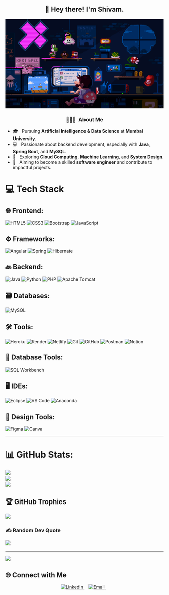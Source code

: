 <!-- Profile README -->

<h2 align="center">👋 Hey there! I'm Shivam.</h2>

<!-- Banner Image -->

<!-- GIF -->
![My GIF](https://raw.githubusercontent.com/Shivamsaiyan455/Shivamsaiyan455/main/225813708-98b745f2-7d22-48cf-9150-083f1b00d6c9.gif)



<h3 align="center"> 👨🏻‍💻 &nbsp;About Me </h3>

- 🎓 &nbsp; Pursuing **Artificial Intelligence & Data Science** at **Mumbai University**.  
- 💻 &nbsp; Passionate about backend development, especially with **Java**, **Spring Boot**, and **MySQL**.  
- 🌱 &nbsp; Exploring **Cloud Computing**, **Machine Learning**, and **System Design**.  
- 🚀 &nbsp; Aiming to become a skilled **software engineer** and contribute to impactful projects.



# 💻 Tech Stack

## 🌐 Frontend:
![HTML5](https://img.shields.io/badge/html5-%23E34F26.svg?style=for-the-badge&logo=html5&logoColor=white)
![CSS3](https://img.shields.io/badge/css3-%231572B6.svg?style=for-the-badge&logo=css3&logoColor=white)
![Bootstrap](https://img.shields.io/badge/bootstrap-%238511FA.svg?style=for-the-badge&logo=bootstrap&logoColor=white)
![JavaScript](https://img.shields.io/badge/javascript-%23323330.svg?style=for-the-badge&logo=javascript&logoColor=%23F7DF1E)

## ⚙️ Frameworks:
![Angular](https://img.shields.io/badge/angular-%23DD0031.svg?style=for-the-badge&logo=angular&logoColor=white)
![Spring](https://img.shields.io/badge/spring-%236DB33F.svg?style=for-the-badge&logo=spring&logoColor=white)
![Hibernate](https://img.shields.io/badge/hibernate-%234596B7.svg?style=for-the-badge&logo=hibernate&logoColor=white)

## 🔙 Backend:
![Java](https://img.shields.io/badge/java-%23ED8B00.svg?style=for-the-badge&logo=openjdk&logoColor=white)
![Python](https://img.shields.io/badge/python-%233776AB.svg?style=for-the-badge&logo=python&logoColor=white)
![PHP](https://img.shields.io/badge/php-%23777BB4.svg?style=for-the-badge&logo=php&logoColor=white)
![Apache Tomcat](https://img.shields.io/badge/apache%20tomcat-%23F8DC75.svg?style=for-the-badge&logo=apache-tomcat&logoColor=black)

## 🗃️ Databases:
![MySQL](https://img.shields.io/badge/mysql-4479A1.svg?style=for-the-badge&logo=mysql&logoColor=white)

## 🛠️ Tools:
![Heroku](https://img.shields.io/badge/heroku-%23430098.svg?style=for-the-badge&logo=heroku&logoColor=white)
![Render](https://img.shields.io/badge/Render-%2346E3B7.svg?style=for-the-badge&logo=render&logoColor=white)
![Netlify](https://img.shields.io/badge/netlify-%23000000.svg?style=for-the-badge&logo=netlify&logoColor=#00C7B7)
![Git](https://img.shields.io/badge/git-%23F05033.svg?style=for-the-badge&logo=git&logoColor=white)
![GitHub](https://img.shields.io/badge/github-%23121011.svg?style=for-the-badge&logo=github&logoColor=white)
![Postman](https://img.shields.io/badge/Postman-FF6C37?style=for-the-badge&logo=postman&logoColor=white)
![Notion](https://img.shields.io/badge/Notion-%23000000.svg?style=for-the-badge&logo=notion&logoColor=white)

## 🧰 Database Tools:
![SQL Workbench](https://img.shields.io/badge/sql%20workbench-%2360a5f5.svg?style=for-the-badge&logo=postgresql&logoColor=white)

## 🖥️ IDEs:
![Eclipse](https://img.shields.io/badge/eclipse-%232C2255.svg?style=for-the-badge&logo=eclipse&logoColor=white)
![VS Code](https://img.shields.io/badge/VS%20Code-%23007ACC.svg?style=for-the-badge&logo=visualstudiocode&logoColor=white)
![Anaconda](https://img.shields.io/badge/Anaconda-%2344A833.svg?style=for-the-badge&logo=anaconda&logoColor=white)

## 🎨 Design Tools:
![Figma](https://img.shields.io/badge/figma-%23F24E1E.svg?style=for-the-badge&logo=figma&logoColor=white)
![Canva](https://img.shields.io/badge/Canva-%2300C4CC.svg?style=for-the-badge&logo=Canva&logoColor=white)

---

# 📊 GitHub Stats:
![](https://github-readme-stats.vercel.app/api?username=Shivamsaiyan455&theme=nightowl&hide_border=false&include_all_commits=true&count_private=false)<br/>
![](https://nirzak-streak-stats.vercel.app/?user=Shivamsaiyan455&theme=nightowl&hide_border=false)<br/>
![](https://github-readme-stats.vercel.app/api/top-langs/?username=Shivamsaiyan455&theme=nightowl&hide_border=false&include_all_commits=true&count_private=false&layout=compact)

## 🏆 GitHub Trophies
![](https://github-profile-trophy.vercel.app/?username=Shivamsaiyan455&theme=radical&no-frame=false&no-bg=false&margin-w=4)

### ✍️ Random Dev Quote
![](https://quotes-github-readme.vercel.app/api?type=horizontal&theme=radical)

---

[![](https://visitcount.itsvg.in/api?id=Shivamsaiyan455&icon=0&color=4)](https://visitcount.itsvg.in)

## 🌐 Connect with Me

<p align="center">
  <a href="https://linkedin.com/in/thorat-shivam-dev" target="_blank">
    <img src="https://img.icons8.com/fluency/48/linkedin.png" alt="LinkedIn"/>
  </a>
  &nbsp;&nbsp;
  <a href="mailto:shivamthorat40@gmail.com" target="_blank">
    <img src="https://img.icons8.com/fluency/48/gmail-new.png" alt="Email"/>
  </a>
  &nbsp;&nbsp;
  
</p>
